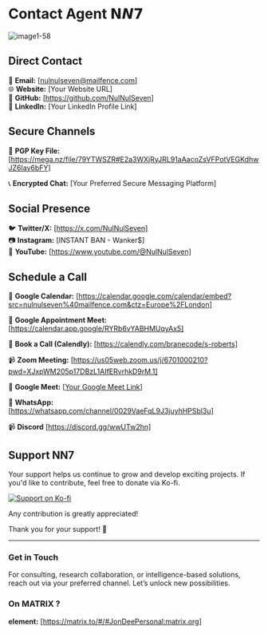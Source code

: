 # Contact Agent 𝗡𝙉𝟳
![image1-58](https://github.com/user-attachments/assets/30f922f6-da6a-4c5d-a2a2-a60277eeab00)

## Direct Contact
📧 **Email:** [nulnulseven@mailfence.com]  
🌐 **Website:** [Your Website URL]  
📡 **GitHub:** [https://github.com/NulNulSeven]  
🔗 **LinkedIn:** [Your LinkedIn Profile Link]  

## Secure Channels
🔐 **PGP Key File:** [https://mega.nz/file/79YTWSZR#E2a3WXjRyJRL91aAacoZsVFPotVEGKdhwJZ6Iay6bFY]  

📞 **Encrypted Chat:** [Your Preferred Secure Messaging Platform]  

## Social Presence
🐦 **Twitter/X:** [https://x.com/NulNulSeven]  
📷 **Instagram:** [INSTANT BAN - Wanker$]  
🎥 **YouTube:** [https://www.youtube.com/@NulNulSeven]  


## Schedule a Call
📅 **Google Calendar:** [https://calendar.google.com/calendar/embed?src=nulnulseven%40mailfence.com&ctz=Europe%2FLondon]

📅 **Google Appointment Meet:**[https://calendar.app.google/RYRb6vYABHMUqyAx5]

📆 **Book a Call (Calendly):** [https://calendly.com/branecode/s-roberts]

📹 **Zoom Meeting:** [https://us05web.zoom.us/j/6701000210?pwd=XJxpWM205p17DBzL1AIfERvrhkD9rM.1]

🎥 **Google Meet:** [[Your Google Meet Link](https://meet.google.com/osx-nsjw-qcx)]

🎥 **WhatsApp:** [https://whatsapp.com/channel/0029VaeFqL9J3juyhHPSbl3u]

📹 **Discord** [https://discord.gg/wwUTw2hn]

## Support NN7

Your support helps us continue to grow and develop exciting projects. If you'd like to contribute, feel free to donate via Ko-fi.

[![Support on Ko-fi](https://ko-fi.com/img/donate_button.png)](https://ko-fi.com/nulnulseven)

Any contribution is greatly appreciated!

Thank you for your support! 🙏

---
### Get in Touch
For consulting, research collaboration, or intelligence-based solutions, reach out via your preferred channel. Let’s unlock new possibilities.

### On MATRIX ?
**element:** [https://matrix.to/#/#JonDeePersonal:matrix.org]
